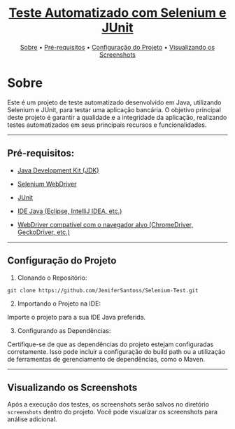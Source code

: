 <h1 align="center">
    <a href= "https://www.selenium.dev/documentation/webdriver/"target="_blank"> Teste Automatizado com Selenium e JUnit </a>
</h1>

<p align="center">
 <a href="#about">Sobre</a> •
 <a href="#how-it-works">Pré-requisitos</a> • 
 <a href="#tech-stack">Configuração do Projeto</a> • 
 <a href="#tech-stack">Visualizando os Screenshots</a>  
</p>

# Sobre 
Este é um projeto de teste automatizado desenvolvido em Java, utilizando Selenium e JUnit, para testar uma aplicação bancária. O objetivo principal deste projeto é garantir a qualidade e a integridade da aplicação, realizando testes automatizados em seus principais recursos e funcionalidades.

---

## Pré-requisitos:

- <a href="https://www.oracle.com/br/java/technologies/downloads/" target="_blank"> Java Development Kit (JDK) </a>
+ <a href="https://www.selenium.dev/documentation/webdriver/" target="_blank"> Selenium WebDriver </a>
- <a href="https://junit.org/junit5/" target="_blank"> JUnit </a>
+ <a href="https://www.treinaweb.com.br/blog/principais-ides-para-desenvolvimento-java" target="_blank"> IDE Java (Eclipse, IntelliJ IDEA, etc.) </a>
- <a href="https://www.selenium.dev/pt-br/documentation/webdriver/drivers/options/" target="_blank"> WebDriver compatível com o navegador alvo (ChromeDriver, GeckoDriver, etc.) </a>

---

## Configuração do Projeto

1. Clonando o Repositório:
```
git clone https://github.com/JeniferSantoss/Selenium-Test.git
```
2. Importando o Projeto na IDE:

Importe o projeto para a sua IDE Java preferida.

3. Configurando as Dependências:

Certifique-se de que as dependências do projeto estejam configuradas corretamente. Isso pode incluir a configuração do build path ou a utilização de ferramentas de gerenciamento de dependências, como o Maven.

---

## Visualizando os Screenshots

Após a execução dos testes, os screenshots serão salvos no diretório `screenshots` dentro do projeto. Você pode visualizar os screenshots para análise adicional.
